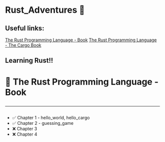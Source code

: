 # Rust_Adventures 🦀

## Useful links:

[The Rust Programming Language - Book](https://doc.rust-lang.org/book/)
[The Rust Programming Language - The Cargo Book](https://doc.rust-lang.org/cargo/)

## Learning Rust!!

# 📙 The Rust Programming Language - Book <hr>

- ✅ Chapter 1 - hello_world, hello_cargo
- ✅ Chapter 2 - guessing_game
- ❌ Chapter 3
- ❌ Chapter 4
